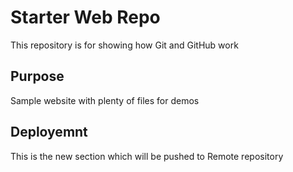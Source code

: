  # Starter Web Repo

This repository is for showing how Git and GitHub work

## Purpose

Sample website with plenty of files for demos


## Deployemnt
This is the new section which will be pushed to Remote repository

